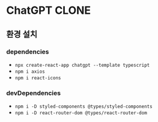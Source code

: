 # ChatGPT CLONE

## 환경 설치

### dependencies

- `npx create-react-app chatgpt --template typescript`
- `npm i axios`
- `npm i react-icons`

### devDependencies

- `npm i -D styled-components @types/styled-components`
- `npm i -D react-router-dom @types/react-router-dom`
